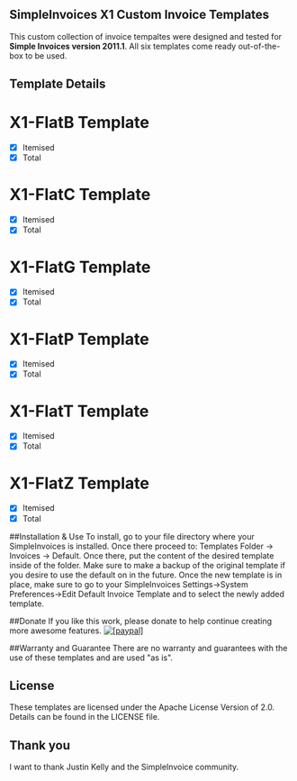 ## SimpleInvoices X1 Custom Invoice Templates

This custom collection of invoice tempaltes were designed and tested for **Simple Invoices version 2011.1**. All six templates come ready out-of-the-box to be used.

## Template Details

 # X1-FlatB Template
 * [X] Itemised
 * [X] Total
 
 # X1-FlatC Template
 * [X] Itemised
 * [X] Total
 
 # X1-FlatG Template
 * [X] Itemised
 * [X] Total
 
 # X1-FlatP Template
 * [X] Itemised
 * [X] Total
 
 # X1-FlatT Template
 * [X] Itemised
 * [X] Total
 
 # X1-FlatZ Template
 * [X] Itemised
 * [X] Total
 
 ##Installation & Use
 To install, go to your file directory where your SimpleInvoices is installed. Once there proceed to:
 Templates Folder -> Invoices -> Default. Once there, put the content of the desired template inside 
 of the folder. Make sure to make a backup of the original template if you desire to use the default on in the future. Once
 the new template is in place, make sure to go to your SimpleInvoices Settings->System Preferences->Edit Default Invoice Template and
 to select the newly added template.
 
 ##Donate
 If you like this work, please donate to help continue creating more awesome features.
<a href="https://www.paypal.com/cgi-bin/webscr?cmd=_donations&amp;business=W2NXRPD43YSCU&amp;lc=TR&amp;item_name=open-source&amp;item_number=markdown-editing&amp;currency_code=USD&amp;bn=PP%2dDonationsBF%3abtn_donate_LG%2egif%3aNonHosted"><img src="https://www.paypalobjects.com/en_US/i/btn/btn_donate_LG.gif" alt="[paypal]" /></a>



 
 ##Warranty and Guarantee
 There are no warranty and guarantees with the use of these templates and are used "as is". 
 
 ## License
 These templates are licensed under the Apache License Version of 2.0. Details can be found in the LICENSE file.
 
 ## Thank you
 I want to thank Justin Kelly and the SimpleInvoice community.